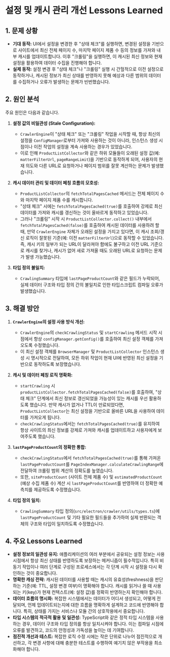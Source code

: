 # 설정 및 캐시 관리 개선 Lessons Learned

## 1. 문제 상황

- **기대 동작:** UI에서 설정을 변경한 후 "상태 체크"를 실행하면, 변경된 설정을 기반으로 사이트에서 최신 전체 페이지 수, 마지막 페이지 제품 수 등의 정보를 가져와 내부 캐시를 업데이트합니다. 이후 "크롤링"을 실행하면, 이 캐시된 최신 정보와 현재 설정을 활용하여 데이터 수집을 진행해야 합니다.
- **실제 동작:** 설정 변경 후 "상태 체크"나 "크롤링" 실행 시 간헐적으로 이전 설정으로 동작하거나, 캐시된 정보가 최신 상태를 반영하지 못해 예상과 다른 범위의 데이터를 수집하거나 오류가 발생하는 문제가 빈번했습니다.

## 2. 원인 분석

주요 원인은 다음과 같습니다.

1.  **설정 값의 비일관성 (Stale Configuration):**
    *   `CrawlerEngine`이 "상태 체크" 또는 "크롤링" 작업을 시작할 때, 항상 최신의 설정을 `ConfigManager`로부터 가져와 사용하는 것이 아니라, 인스턴스 생성 시점이나 이전 작업의 설정을 계속 사용하는 경우가 있었습니다.
    *   이로 인해 `ProductListCollector`와 같은 하위 모듈들이 오래된 설정 값(예: `matterFilterUrl`, `pageRangeLimit`)을 기반으로 동작하게 되어, 사용자의 현재 의도와 다른 URL로 요청하거나 페이지 범위를 잘못 계산하는 문제가 발생했습니다.

2.  **캐시 데이터 관리 및 데이터 페칭 흐름의 모호성:**
    *   `ProductListCollector`의 `fetchTotalPagesCached` 메서드는 전체 페이지 수와 마지막 페이지 제품 수를 캐시합니다.
    *   "상태 체크" 시에는 `fetchTotalPagesCached(true)`를 호출하여 강제로 최신 데이터를 가져와 캐시를 갱신하는 것이 올바르게 동작하고 있었습니다.
    *   그러나 "크롤링" 시작 시 `ProductListCollector.collect()` 내부에서 `fetchTotalPagesCached(false)`를 호출하여 캐시된 데이터를 사용하려 할 때, 만약 `CrawlerEngine` 자체가 오래된 설정을 가지고 있다면, 이 캐시 조회/갱신 로직이 잘못된 기준(예: 이전 `matterFilterUrl`)으로 동작할 수 있었습니다. 즉, 캐시 키의 일부가 되는 URL이 달라져야 함에도 불구하고 이전 URL 기준으로 캐시를 찾거나, 캐시가 없어 새로 가져올 때도 오래된 URL로 요청하는 문제가 발생 가능했습니다.

3.  **타입 정의 불일치:**
    *   `CrawlingSummary` 타입에 `lastPageProductCount`와 같은 필드가 누락되어, 실제 데이터 구조와 타입 정의 간의 불일치로 인한 타입스크립트 컴파일 오류가 발생했습니다.

## 3. 해결 방안

1.  **`CrawlerEngine`의 설정 사용 방식 개선:**
    *   `CrawlerEngine`의 `checkCrawlingStatus` 및 `startCrawling` 메서드 시작 시점에서 항상 `configManager.getConfig()`를 호출하여 최신 설정 객체를 가져오도록 수정했습니다.
    *   이 최신 설정 객체를 `BrowserManager` 및 `ProductListCollector` 인스턴스 생성 시 명시적으로 전달하여, 모든 하위 작업이 현재 UI에 반영된 최신 설정을 기반으로 동작하도록 보장했습니다.

2.  **캐시 및 데이터 페칭 로직 명확화:**
    *   `startCrawling` 시 `productListCollector.fetchTotalPagesCached(false)`를 호출하여, "상태 체크" 단계에서 최신 정보로 갱신되었을 가능성이 있는 캐시를 우선 활용하도록 했습니다. 만약 캐시가 없거나 TTL이 만료되었다면, `ProductListCollector`는 최신 설정을 기반으로 올바른 URL을 사용하여 데이터를 가져오게 됩니다.
    *   `checkCrawlingStatus`에서는 `fetchTotalPagesCached(true)`를 유지하여 항상 사이트의 최신 정보를 강제로 가져와 캐시를 업데이트하고 사용자에게 보여주도록 했습니다.

3.  **`lastPageProductCount`의 정확한 통합:**
    *   `checkCrawlingStatus`에서 `fetchTotalPagesCached(true)`를 통해 가져온 `lastPageProductCount`를 `PageIndexManager.calculateCrawlingRange`에 전달하여 크롤링 범위 계산의 정확도를 높였습니다.
    *   또한, `siteProductCount` (사이트 전체 제품 수) 및 `estimatedProductCount` (예상 수집 제품 수) 계산 시 `lastPageProductCount`를 반영하여 더 정확한 예측치를 제공하도록 수정했습니다.

4.  **타입 정의 일치:**
    *   `CrawlingSummary` 타입 정의(`src/electron/crawler/utils/types.ts`)에 `lastPageProductCount` 및 기타 필요한 필드들을 추가하여 실제 반환되는 객체의 구조와 타입이 일치하도록 수정했습니다.

## 4. 주요 Lessons Learned

*   **설정 정보의 일관성 유지:** 애플리케이션의 여러 부분에서 공유되는 설정 정보는 사용 시점에서 항상 최신 상태를 반영하도록 보장하는 메커니즘이 필수적입니다. 특히 비동기 작업이나 여러 단계로 구성된 프로세스에서는 각 단계 시작 시 설정을 다시 확인하는 것이 중요합니다.
*   **명확한 캐싱 전략:** 캐시된 데이터를 사용할 때는 캐시의 유효성(freshness)을 판단하는 기준(예: TTL, 설정 변경 여부)이 명확해야 합니다. 캐시를 읽거나 쓸 때 사용되는 키(key)가 현재 컨텍스트(예: 설정 값)를 정확히 반영하는지 확인해야 합니다.
*   **데이터 흐름의 명시화:** 복잡한 시스템에서는 데이터가 어디서 생성되고, 어떻게 전달되며, 언제 업데이트되는지에 대한 흐름을 명확하게 설계하고 코드에 반영해야 합니다. 특히, 상태를 가지는 서비스나 모듈 간의 상호작용에서 중요합니다.
*   **타입 시스템의 적극적 활용 및 일관성:** TypeScript와 같은 정적 타입 시스템을 사용하는 경우, 데이터 구조와 타입 정의를 항상 일치시켜야 합니다. 이는 컴파일 시점에 오류를 발견하고, 코드의 안정성과 가독성을 높이는 데 기여합니다.
*   **점진적 개선과 테스트:** 복잡한 로직 수정 시에는 작은 단위로 나누어 점진적으로 개선하고, 각 변경 사항에 대해 충분한 테스트를 수행하여 예기치 않은 부작용을 최소화해야 합니다.
